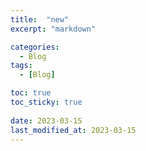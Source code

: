 ```yaml
---
title:  "new"
excerpt: "markdown"

categories:
  - Blog
tags:
  - [Blog]

toc: true
toc_sticky: true
 
date: 2023-03-15
last_modified_at: 2023-03-15
---
```

